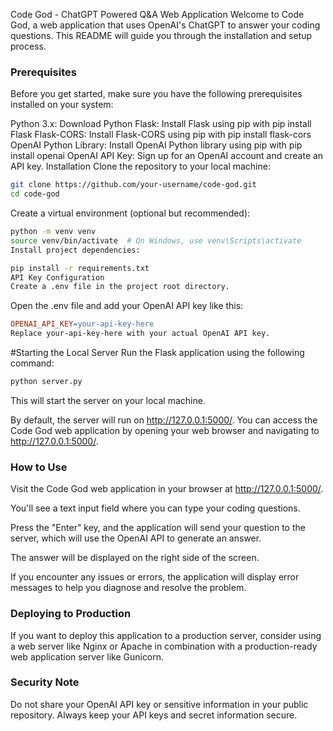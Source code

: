Code God - ChatGPT Powered Q&A Web Application
Welcome to Code God, a web application that uses OpenAI's ChatGPT to answer your coding questions. This README will guide you through the installation and setup process.

### Prerequisites
Before you get started, make sure you have the following prerequisites installed on your system:

Python 3.x: Download Python
Flask: Install Flask using pip with pip install Flask
Flask-CORS: Install Flask-CORS using pip with pip install flask-cors
OpenAI Python Library: Install OpenAI Python library using pip with pip install openai
OpenAI API Key: Sign up for an OpenAI account and create an API key.
Installation
Clone the repository to your local machine:

```bash
git clone https://github.com/your-username/code-god.git
cd code-god
```
Create a virtual environment (optional but recommended):

```bash
python -m venv venv
source venv/bin/activate  # On Windows, use venv\Scripts\activate
Install project dependencies:
```

```bash
pip install -r requirements.txt
API Key Configuration
Create a .env file in the project root directory.
```

Open the .env file and add your OpenAI API key like this:

```makefile
OPENAI_API_KEY=your-api-key-here
Replace your-api-key-here with your actual OpenAI API key.
```

#Starting the Local Server
Run the Flask application using the following command:

```bash
python server.py
```
This will start the server on your local machine.

By default, the server will run on http://127.0.0.1:5000/. You can access the Code God web application by opening your web browser and navigating to http://127.0.0.1:5000/.

### How to Use

Visit the Code God web application in your browser at http://127.0.0.1:5000/.

You'll see a text input field where you can type your coding questions.

Press the "Enter" key, and the application will send your question to the server, which will use the OpenAI API to generate an answer.

The answer will be displayed on the right side of the screen.

If you encounter any issues or errors, the application will display error messages to help you diagnose and resolve the problem.

### Deploying to Production
If you want to deploy this application to a production server, consider using a web server like Nginx or Apache in combination with a production-ready web application server like Gunicorn.

### Security Note
Do not share your OpenAI API key or sensitive information in your public repository. Always keep your API keys and secret information secure.
